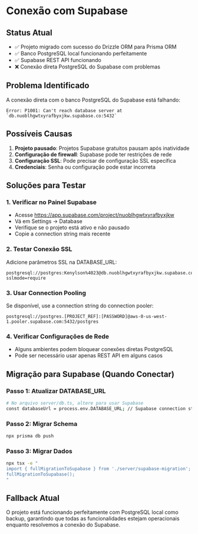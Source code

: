 # Conexão com Supabase

## Status Atual
- ✅ Projeto migrado com sucesso do Drizzle ORM para Prisma ORM
- ✅ Banco PostgreSQL local funcionando perfeitamente
- ✅ Supabase REST API funcionando
- ❌ Conexão direta PostgreSQL do Supabase com problemas

## Problema Identificado
A conexão direta com o banco PostgreSQL do Supabase está falhando:
```
Error: P1001: Can't reach database server at `db.nuoblhgwtxyrafbyxjkw.supabase.co:5432`
```

## Possíveis Causas
1. **Projeto pausado**: Projetos Supabase gratuitos pausam após inatividade
2. **Configuração de firewall**: Supabase pode ter restrições de rede
3. **Configuração SSL**: Pode precisar de configuração SSL específica
4. **Credenciais**: Senha ou configuração pode estar incorreta

## Soluções para Testar

### 1. Verificar no Painel Supabase
- Acesse https://app.supabase.com/project/nuoblhgwtxyrafbyxjkw
- Vá em Settings → Database
- Verifique se o projeto está ativo e não pausado
- Copie a connection string mais recente

### 2. Testar Conexão SSL
Adicione parâmetros SSL na DATABASE_URL:
```
postgresql://postgres:Kenylson%4023@db.nuoblhgwtxyrafbyxjkw.supabase.co:5432/postgres?sslmode=require
```

### 3. Usar Connection Pooling
Se disponível, use a connection string do connection pooler:
```
postgresql://postgres.[PROJECT_REF]:[PASSWORD]@aws-0-us-west-1.pooler.supabase.com:5432/postgres
```

### 4. Verificar Configurações de Rede
- Alguns ambientes podem bloquear conexões diretas PostgreSQL
- Pode ser necessário usar apenas REST API em alguns casos

## Migração para Supabase (Quando Conectar)

### Passo 1: Atualizar DATABASE_URL
```bash
# No arquivo server/db.ts, altere para usar Supabase
const databaseUrl = process.env.DATABASE_URL; // Supabase connection string
```

### Passo 2: Migrar Schema
```bash
npx prisma db push
```

### Passo 3: Migrar Dados
```bash
npx tsx -e "
import { fullMigrationToSupabase } from './server/supabase-migration';
fullMigrationToSupabase();
"
```

## Fallback Atual
O projeto está funcionando perfeitamente com PostgreSQL local como backup, garantindo que todas as funcionalidades estejam operacionais enquanto resolvemos a conexão do Supabase.